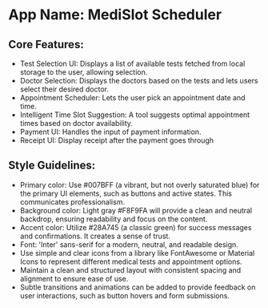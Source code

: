 # **App Name**: MediSlot Scheduler

## Core Features:

- Test Selection UI: Displays a list of available tests fetched from local storage to the user, allowing selection.
- Doctor Selection: Displays the doctors based on the tests and lets users select their desired doctor.
- Appointment Scheduler: Lets the user pick an appointment date and time.
- Intelligent Time Slot Suggestion: A tool suggests optimal appointment times based on doctor availability.
- Payment UI: Handles the input of payment information.
- Receipt UI: Display receipt after the payment goes through

## Style Guidelines:

- Primary color: Use #007BFF (a vibrant, but not overly saturated blue) for the primary UI elements, such as buttons and active states. This communicates professionalism.
- Background color: Light gray #F8F9FA will provide a clean and neutral backdrop, ensuring readability and focus on the content.
- Accent color: Utilize #28A745 (a classic green) for success messages and confirmations. It creates a sense of trust.
- Font: 'Inter' sans-serif for a modern, neutral, and readable design.
- Use simple and clear icons from a library like FontAwesome or Material Icons to represent different medical tests and appointment options.
- Maintain a clean and structured layout with consistent spacing and alignment to ensure ease of use.
- Subtle transitions and animations can be added to provide feedback on user interactions, such as button hovers and form submissions.